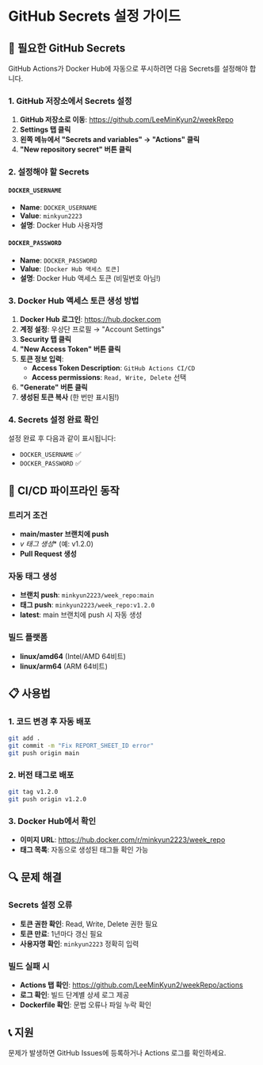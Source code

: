 # GitHub Secrets 설정 가이드

## 🔐 필요한 GitHub Secrets

GitHub Actions가 Docker Hub에 자동으로 푸시하려면 다음 Secrets를 설정해야 합니다.

### 1. GitHub 저장소에서 Secrets 설정

1. **GitHub 저장소로 이동**: https://github.com/LeeMinKyun2/weekRepo
2. **Settings 탭 클릭**
3. **왼쪽 메뉴에서 "Secrets and variables" → "Actions" 클릭**
4. **"New repository secret" 버튼 클릭**

### 2. 설정해야 할 Secrets

#### `DOCKER_USERNAME`
- **Name**: `DOCKER_USERNAME`
- **Value**: `minkyun2223`
- **설명**: Docker Hub 사용자명

#### `DOCKER_PASSWORD`
- **Name**: `DOCKER_PASSWORD`
- **Value**: `[Docker Hub 액세스 토큰]`
- **설명**: Docker Hub 액세스 토큰 (비밀번호 아님!)

### 3. Docker Hub 액세스 토큰 생성 방법

1. **Docker Hub 로그인**: https://hub.docker.com
2. **계정 설정**: 우상단 프로필 → "Account Settings"
3. **Security 탭 클릭**
4. **"New Access Token" 버튼 클릭**
5. **토큰 정보 입력**:
   - **Access Token Description**: `GitHub Actions CI/CD`
   - **Access permissions**: `Read, Write, Delete` 선택
6. **"Generate" 버튼 클릭**
7. **생성된 토큰 복사** (한 번만 표시됨!)

### 4. Secrets 설정 완료 확인

설정 완료 후 다음과 같이 표시됩니다:
- `DOCKER_USERNAME` ✅
- `DOCKER_PASSWORD` ✅

## 🚀 CI/CD 파이프라인 동작

### 트리거 조건
- **main/master 브랜치에 push**
- **v* 태그 생성** (예: v1.2.0)
- **Pull Request 생성**

### 자동 태그 생성
- **브랜치 push**: `minkyun2223/week_repo:main`
- **태그 push**: `minkyun2223/week_repo:v1.2.0`
- **latest**: main 브랜치에 push 시 자동 생성

### 빌드 플랫폼
- **linux/amd64** (Intel/AMD 64비트)
- **linux/arm64** (ARM 64비트)

## 📋 사용법

### 1. 코드 변경 후 자동 배포
```bash
git add .
git commit -m "Fix REPORT_SHEET_ID error"
git push origin main
```

### 2. 버전 태그로 배포
```bash
git tag v1.2.0
git push origin v1.2.0
```

### 3. Docker Hub에서 확인
- **이미지 URL**: https://hub.docker.com/r/minkyun2223/week_repo
- **태그 목록**: 자동으로 생성된 태그들 확인 가능

## 🔍 문제 해결

### Secrets 설정 오류
- **토큰 권한 확인**: Read, Write, Delete 권한 필요
- **토큰 만료**: 1년마다 갱신 필요
- **사용자명 확인**: `minkyun2223` 정확히 입력

### 빌드 실패 시
- **Actions 탭 확인**: https://github.com/LeeMinKyun2/weekRepo/actions
- **로그 확인**: 빌드 단계별 상세 로그 제공
- **Dockerfile 확인**: 문법 오류나 파일 누락 확인

## 📞 지원

문제가 발생하면 GitHub Issues에 등록하거나 Actions 로그를 확인하세요.
